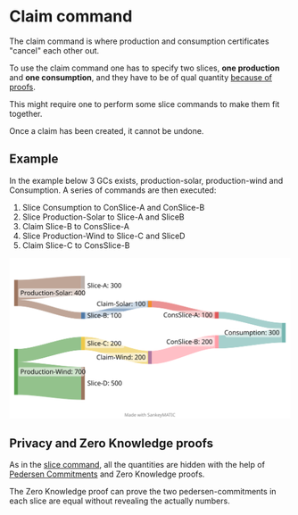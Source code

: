 # Claim command

The claim command is where production and consumption certificates "cancel" each other out.

To use the claim command one has to specify two slices, **one production** and **one consumption**, and they have to be of qual quantity [because of proofs](#privacy-and-mathematics).

This might require one to perform some slice commands to make them fit together.

Once a claim has been created, it cannot be undone.

## Example

In the example below 3 GCs exists, production-solar, production-wind and Consumption.
A series of commands are then executed:

1. Slice Consumption to ConSlice-A and ConSlice-B
2. Slice Production-Solar to Slice-A and SliceB
3. Claim Slice-B to ConsSlice-A
4. Slice Production-Wind to Slice-C and SliceD
5. Claim Slice-C to ConsSlice-B

![Sankey diagram of GC Slices](claim_sankey.svg)
<!-- https://sankeymatic.com/build/
Production-Solar [300] Slice-A
Production-Solar [100] Slice-B

Slice-B [100] Claim-Solar
Claim-Solar  [100] ConsSlice-A
ConsSlice-A [100] Consumption

Production-Wind [200] Slice-C

Slice-C [200] Claim-Wind
Claim-Wind  [200] ConSlice-B

Production-Wind [500] Slice-D
ConSlice-B [200] Consumption
 -->

## Privacy and Zero Knowledge proofs

As in the [slice command](slice.md#privacy-and-mathematics), all the quantities are hidden with the help of [Pedersen Commitments](../../pedersen-commitments.md) and Zero Knowledge proofs.

The Zero Knowledge proof can prove the two pedersen-commitments in each slice are equal without revealing the actually numbers.
